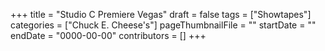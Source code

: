 +++
title = "Studio C Premiere Vegas"
draft = false
tags = ["Showtapes"]
categories = ["Chuck E. Cheese's"]
pageThumbnailFile = ""
startDate = ""
endDate = "0000-00-00"
contributors = []
+++
